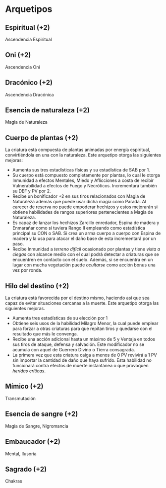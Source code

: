 # Arquetipos

## Espiritual (+2)

Ascendencia Espiritual

## Oni (+2)

Ascendencia Oni

## Dracónico (+2)

Ascendencia Dracónica

## Esencia de naturaleza (+2)

Magia de Naturaleza

## Cuerpo de plantas (+2)

La criatura está compuesta de plantas animadas por energía espiritual, convirtiéndola en una con la naturaleza. Este arquetipo otorga las siguientes mejoras:

- Aumenta sus tres estadísticas físicas y su estadística de SAB por 1.
- Su cuerpo está compuesto completamente por plantas, lo cual le otorga Inmunidad a efectos Mentales, Miedo y Aflicciones a costa de recibir Vulnerabilidad a efectos de Fuego y Necróticos. Incrementará también su DEF y PV por 2.
- Recibe un bonificador +2 en sus tiros relacionados con Magia de Naturaleza además que puede usar dicha magia como Parada. Al carecer de reserva no puede empoderar hechizos y estos mejorarán si obtiene habilidades de rangos superiores pertenecientes a Magia de Naturaleza.
- Es capaz de lanzar los hechizos Zarcillo enredador, Espina de madera y Enmarañar como si tuviera Rango II empleando como estadística principal su CON o SAB. Si crea un arma cuerpo a cuerpo con Espina de madera y la usa para atacar el daño base de esta incrementará por un paso.
- Recibe Inmunidad a *terreno difícil* ocasionado por plantas y tiene *vista a ciegas* con alcance medio con el cual podrá detectar a criaturas que se encuentren en contacto con el suelo. Además, si se encuentra en un lugar con mucha vegetación puede *ocultarse* como acción bonus una vez por ronda.

## Hilo del destino (+2)

La criatura está favorecida por el destino mismo, haciendo así que sea capaz de evitar situaciones cercanas a la muerte. Este arquetipo otorga las siguientes mejoras.

- Aumenta tres estadísticas de su elección por 1
- Obtiene seis usos de la habilidad Milagro Menor, la cual puede emplear para forzar a otras criaturas para que repitan tiros y quedarse con el resultado que más le convenga.
- Recibe una acción adicional hasta un máximo de 5 y Ventaja en todos sus tiros de ataque, defensa y salvación. Este modificador no se acumula con aquel de Guerrero Divino o Tierra consagrada.
- La primera vez que esta criatura caiga a menos de 0 PV revivirá a 1 PV sin importar la cantidad de daño que haya sufrido. Esta habilidad no funcionará contra efectos de muerte instantánea o que provoquen *heridas críticas*.

## Mímico (+2)

Transmutación

## Esencia de sangre (+2)

Magia de Sangre, Nigromancia

## Embaucador (+2)

Mental, Ilusoria

## Sagrado (+2)

Chakras
